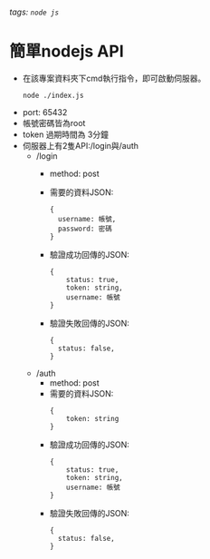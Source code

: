 ###### tags: `node js`

# 簡單nodejs API
- 在該專案資料夾下cmd執行指令，即可啟動伺服器。
    ```shell
    node ./index.js
    ```
- port: 65432
- 帳號密碼皆為root
- token 過期時間為 3分鐘
- 伺服器上有2隻API:/login與/auth
  - /login
      - method: post
      - 需要的資料JSON: 
        ```jsonld
        {
          username: 帳號,
          password: 密碼
        }
        ```
      
      - 驗證成功回傳的JSON: 
        ```jsonld
        {
            status: true,
            token: string,
            username: 帳號
        }
        ```
      
      - 驗證失敗回傳的JSON: 
        ```jsonld
        {
          status: false,
        }
        ```
  - /auth
      - method: post
      - 需要的資料JSON:
        ```jsonld
        {
            token: string
        }
        ```
      - 驗證成功回傳的JSON:
        ```jsonld
        {
            status: true,
            token: string,
            username: 帳號
        }
        ```
      - 驗證失敗回傳的JSON:
        ```jsonld
        {
          status: false,
        }
        ```
